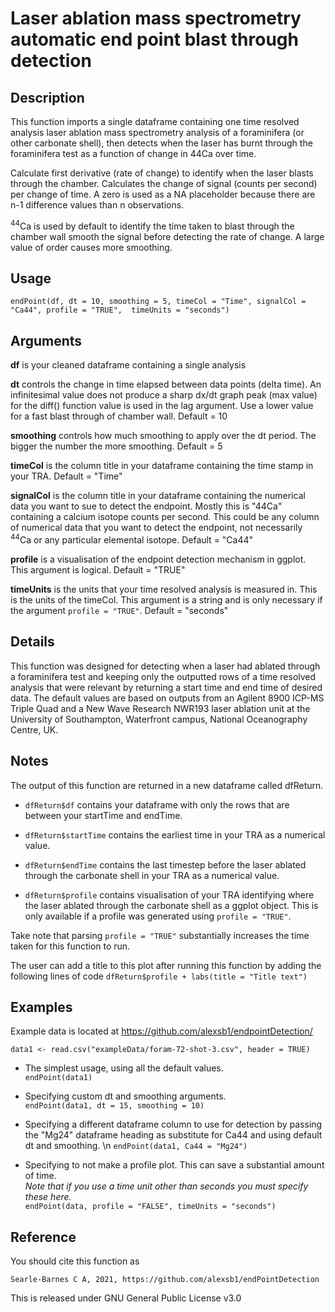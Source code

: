 # Laser ablation mass spectrometry automatic end point blast through detection

## Description
This function imports a single dataframe containing one time resolved analysis laser ablation mass spectrometry analysis of a foraminifera (or other carbonate shell), then detects when the laser has burnt through the foraminifera test as a function of change in 44Ca over time.

Calculate first derivative (rate of change) to identify when the laser blasts through the chamber.
Calculates the change of signal (counts per second) per change of time.
A zero is used as a NA placeholder because there are n-1 difference values than n observations.

<sup>44</sup>Ca is used by default to identify the time taken to blast through the chamber wall
smooth the signal before detecting the rate of change.
A large value of order causes more smoothing.

## Usage
`endPoint(df, dt = 10, smoothing = 5, timeCol = "Time", signalCol = "Ca44", profile = "TRUE",  timeUnits = "seconds")`

## Arguments
**df** is your cleaned dataframe containing a single analysis
  
**dt** controls the change in time elapsed between data points (delta time).
An infinitesimal value does not produce a sharp dx/dt graph peak (max value)
for the diff() function value is used in the lag argument.
Use a lower value for a fast blast through of chamber wall.
Default = 10 

**smoothing** controls how much smoothing to apply over the dt period.
The bigger the number the more smoothing.
Default = 5

**timeCol** is the column title in your dataframe containing the time stamp in your TRA.
Default = "Time"

**signalCol** is the column title in your dataframe containing the numerical data you want to sue to detect the endpoint.
Mostly this is "44Ca" containing a calcium isotope counts per second.
This could be any column of numerical data that you want to detect the endpoint, not necessarily <sup>44</sup>Ca or any particular elemental isotope.
Default = "Ca44"

**profile** is a visualisation of the endpoint detection mechanism in ggplot. This argument is logical.
Default = "TRUE"

**timeUnits** is the units that your time resolved analysis is measured in. This is the units of the timeCol.
This argument is a string and is only necessary if the argument `profile = "TRUE"`.
Default = "seconds"

## Details
This function was designed for detecting when a laser had ablated through a foraminifera test and keeping only the outputted rows of a time resolved analysis that were relevant by returning a start time and end time of desired data.
The default values are based on outputs from an Agilent 8900 ICP-MS Triple Quad and a New Wave Research NWR193 laser ablation unit at the University of Southampton, Waterfront campus, National Oceanography Centre, UK.

## Notes
The output of this function are returned in a new dataframe called dfReturn.

* `dfReturn$df` contains your dataframe with only the rows that are between your startTime and endTime.

* `dfReturn$startTime` contains the earliest time in your TRA as a numerical value.

* `dfReturn$endTime` contains the last timestep before the laser ablated through the carbonate shell in your TRA as a numerical value.

* `dfReturn$profile` contains visualisation of your TRA identifying where the laser ablated through the carbonate shell as a ggplot object. This is only available if a profile was generated using `profile = "TRUE"`.


Take note that parsing `profile = "TRUE"` substantially increases the time taken for this function to run.

The user can add a title to this plot after running this function by adding the following lines of code
`dfReturn$profile + labs(title = "Title text")`

## Examples

Example data is located at https://github.com/alexsb1/endpointDetection/

`data1 <- read.csv("exampleData/foram-72-shot-3.csv", header = TRUE)`

* The simplest usage, using all the default values. \
`endPoint(data1)`

* Specifying custom dt and smoothing arguments. \
`endPoint(data1, dt = 15, smoothing = 10)`

* Specifying a different dataframe column to use for detection by passing the "Mg24" dataframe heading as substitute for Ca44 and using default dt and smoothing. \n
`endPoint(data1, Ca44 = "Mg24")`

* Specifying to not make a profile plot. This can save a substantial amount of time. \
_Note that if you use a time unit other than seconds you must specify these here._ \
`endPoint(data, profile = "FALSE", timeUnits = "seconds")`



## Reference

You should cite this function as

`Searle-Barnes C A, 2021, https://github.com/alexsb1/endPointDetection`

This is released under GNU General Public License v3.0




